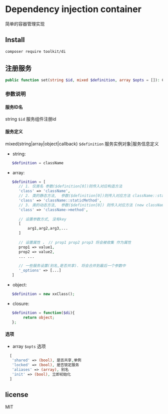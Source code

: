 # Dependency injection container

简单的容器管理实现

## Install

```bash
composer require toolkit/di
```

## 注册服务

```php
public function set(string $id, mixed $definition, array $opts = []): Container
```

### 参数说明

#### 服务ID名

 string `$id` 服务组件注册id

#### 服务定义 
 
mixed(string|array|object|callback) `$definition` 服务实例对象|服务信息定义

- string:

```php
   $definition = className
```

- array:

```php    
   $definition = [
      // 1. 仅类名 参数($definition[0])则传入对应构造方法
      'class' => 'className',
      // 2. 类的静态方法,  参数($definition[0])则传入对应方法 className::staticMethod(args...)
      'class' => 'className::staticMethod',
      // 3. 类的动态方法,  参数($definition[0]) 则传入对应方法 (new className)->method(args...)
      'class' => 'className->method',
 
      // 设置参数方式, 没有key
      [
          arg1,arg2,arg3,...
      ]
 
      // 设置属性 ， // prop1 prop2 prop3 将会被收集 作为属性
      prop1 => value1,
      prop2 => value2,
      ... ...
      
      // 一些服务设置(别名,是否共享). 将会合并到最后一个参数中
      '_options' => [...] 
   ]
```

- object:

```php
   $definition = new xxClass();
```

- closure:

```php
   $definition = function($di){ 
        return object;
   };
```
 
#### 选项
 
- array `$opts` 选项

```php
  [
   'shared' => (bool), 是否共享,单例
   'locked' => (bool), 是否锁定服务
   'aliases' => (array), 别名
   'init' => (bool), 立即初始化
  ]
```

## license

MIT
